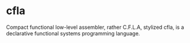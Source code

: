 # cfla

Compact functional low-level assembler, rather C.F.L.A, stylized cfla, is a declarative functional systems programming
language.

